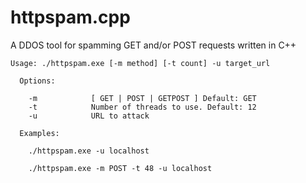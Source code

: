 # httpspam.cpp
A DDOS tool for spamming GET and/or POST requests written in C++
```
Usage: ./httpspam.exe [-m method] [-t count] -u target_url

  Options:

    -m            [ GET | POST | GETPOST ] Default: GET
    -t            Number of threads to use. Default: 12
    -u            URL to attack

  Examples:

    ./httpspam.exe -u localhost

    ./httpspam.exe -m POST -t 48 -u localhost
```
